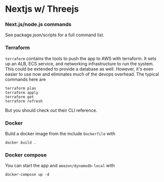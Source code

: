 # Nextjs w/ Threejs 



### Next.js/node.js commands

See package.json/scripts for a full command list.

### Terraform

`terraform` contains the tools to push the app to AWS with terraform. It sets up an ALB, ECS service, and networking infrastructure to run the system. This could be extended to provide a database as well. However, it's even easier to use now and eliminates much of the devops overhead. The typical commands here are

```
terraform plan
terraform apply
terraform get
terraform refresh
```

But you should check out their CLI reference.

### Docker

Build a docker image from the include `Dockerfile` with 

```
docker build .
```

### Docker compose

You can start the app and `amazon/dynamodb-local` with

```
docker-compose up -d
```

